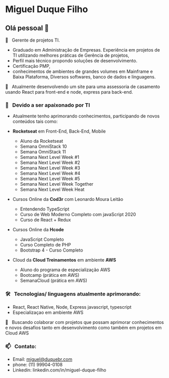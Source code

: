
<!--
**MiguelDuqueFilho/MiguelDuqueFilho** is a ✨ _special_ ✨ repository because its `README.md` (this file) appears on your GitHub profile.

Here are some ideas to get you started:

- 🔭 I’m currently working on ...
- 🌱 Atualmente aprimorando conhecimentos em Front-End, Back-End, Mobile 
- 👯 I’m looking to collaborate on ...
- 🤔 I’m looking for help with ...
- 💬 
- 📫 How to reach me: ...
- 😄 Pronouns: ...
- ⚡ Fun fact: ...
-->
# Miguel Duque Filho

## Olá pessoal 👋

💬 &nbsp; Gerente de projetos TI. 
- Graduado em Administração de Empresas. 
Experiência em projetos de TI utilizando melhores práticas de Gerência de projetos, 
- Perfil mais técnico propondo soluções de desenvolvimento. 
- Certificação PMP, 
- conhecimentos de ambientes de grandes volumes em Mainframe e Baixa Plataforma, 
Diversos softwares, banco de dados e linguagens. 


🔭 &nbsp; Atualmente desenvolvendo um site para uma assessoria de casamento usando React para front-end e node, express para back-end.

### 🌱 &nbsp; Devido a ser apaixonado por TI 

- Atualmente tenho aprimorando conhecimentos, participando de novos conteúdos tais como: 

- **Rocketseat** em Front-End, Back-End, Mobile
  - Aluno da Rocketseat
  - Semana OmniStack 10
  - Semana OmniStack 11
  - Semana Next Level Week #1
  - Semana Next Level Week #2
  - Semana Next Level Week #3
  - Semana Next Level Week #4
  - Semana Next Level Week #5
  - Semana Next Level Week Together
  - Semana Next Level Week Heat

- Cursos Online da **Cod3r** com Leonardo Moura Leitão
   - Entendendo TypeScript
   - Curso de Web Moderno Completo com javaScript 2020 
   - Curso de React + Redux 
   
- Cursos Online da **Hcode** 
   - JavaScript Completo
   - Curso  Completo de PHP 
   - Bootstrap 4 - Curso Completo

- Cloud da **Cloud Treinamentos** em ambiente **AWS**
   - Aluno do programa de especialização AWS
   - Bootcamp (prática em AWS)
   - SemanaCloud (prática em AWS) 

### 🛠  &nbsp; Tecnologias/ linguagens atualmente aprimorando:
  - React, React Native, Node, Express javascript, typescript 
  - Especializaçao em ambiente AWS   

👯 &nbsp; Buscando colaborar com projetos que possam aprimorar conhecimentos 
  e novos desafios tanto em desenvolvimento como também em projetos em Cloud AWS
  
### 📫 &nbsp; Contato: 
  - Email: miguel@duquebr.com
  - phone: (11) 99904-0108
  - Linkedin: linkedin.com/in/miguel-duque-filho
